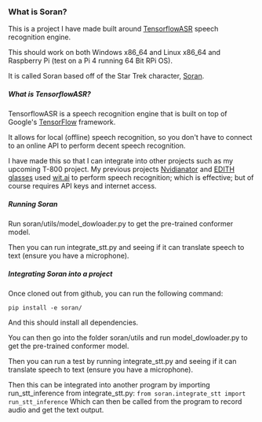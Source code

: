 ### What is Soran?
This is a project I have made built around [TensorflowASR](https://github.com/TensorSpeech/TensorFlowASR) 
speech recognition engine.

This should work on both Windows x86_64 and Linux x86_64 and Raspberry Pi (test on a Pi 4 running 64 Bit RPi OS).

It is called Soran based off of the Star Trek character, [Soran](https://memory-alpha.fandom.com/wiki/Tolian_Soran).

##### What is TensorflowASR?
TensorflowASR is a speech recognition engine that is built on top of Google's [TensorFlow](https://www.tensorflow.org/) 
framework.

It allows for local (offline) speech recognition, so you don't have to connect to an online API to perform decent 
speech recognition.

I have made this so that I can integrate into other projects such as my upcoming T-800 project. My previous projects 
[Nvidianator](https://www.hackster.io/314reactor/the-nvidianator-341f7a) and 
[EDITH glasses](https://www.hackster.io/314reactor/e-d-i-t-h-glasses-5604fa) used 
[wit.ai](https://wit.ai/) to perform speech recognition; which is effective; but of course requires API keys and
internet access.

##### Running Soran
Run soran/utils/model_dowloader.py to get the pre-trained conformer model.

Then you can run integrate_stt.py and seeing if it can translate speech to text (ensure you have a microphone).

##### Integrating Soran into a project
Once cloned out from github, you can run the following command:

`pip install -e soran/`

And this should install all dependencies.

You can then go into the folder soran/utils and run model_dowloader.py to get the pre-trained conformer model.

Then you can run a test by running integrate_stt.py and seeing if it can translate speech to text 
(ensure you have a microphone).

Then this can be integrated into another program by importing run_stt_inference from integrate_stt.py:
`from soran.integrate_stt import run_stt_inference`
Which can then be called from the program to record audio and get the text output.